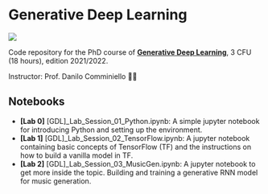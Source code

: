 # Generative Deep Learning
![](https://img.shields.io/badge/TensorFlow%20Faculty%20Award-2021%20Winner-orange.svg)

Code repository for the PhD course of [**Generative Deep Learning**](https://danilocomminiello.site.uniroma1.it/teaching/gdl), 3 CFU (18 hours), edition 2021/2022.

Instructor: Prof. Danilo Comminiello :man_teacher:

## Notebooks

* **[Lab 0]** [GDL]_Lab_Session_01_Python.ipynb: A simple jupyter notebook for introducing Python and setting up the environment.
* **[Lab 1]** [GDL]_Lab_Session_02_TensorFlow.ipynb: A jupyter notebook containing basic concepts of TensorFlow (TF) and the instructions on how to build a vanilla model in TF.
* **[Lab 2]** [GDL]_Lab_Session_03_MusicGen.ipynb: A jupyter notebook to get more inside the topic. Building and training a generative RNN model for music generation.
